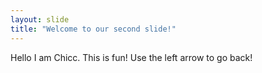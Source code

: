 ```yaml
---
layout: slide
title: "Welcome to our second slide!"
---
```

Hello I am Chicc. This is fun!
Use the left arrow to go back!
